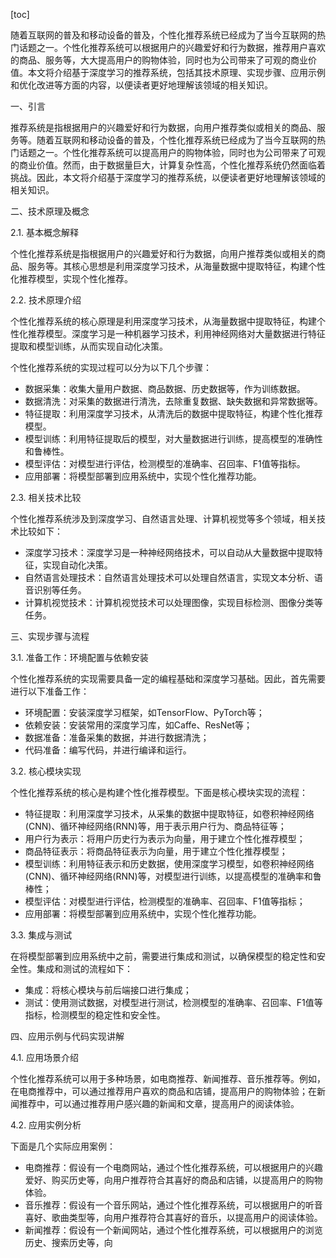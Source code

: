 
[toc]                    
                
                
随着互联网的普及和移动设备的普及，个性化推荐系统已经成为了当今互联网的热门话题之一。个性化推荐系统可以根据用户的兴趣爱好和行为数据，推荐用户喜欢的商品、服务等，大大提高用户的购物体验，同时也为公司带来了可观的商业价值。本文将介绍基于深度学习的推荐系统，包括其技术原理、实现步骤、应用示例和优化改进等方面的内容，以便读者更好地理解该领域的相关知识。

一、引言

推荐系统是指根据用户的兴趣爱好和行为数据，向用户推荐类似或相关的商品、服务等。随着互联网和移动设备的普及，个性化推荐系统已经成为了当今互联网的热门话题之一。个性化推荐系统可以提高用户的购物体验，同时也为公司带来了可观的商业价值。然而，由于数据量巨大，计算复杂性高，个性化推荐系统仍然面临着挑战。因此，本文将介绍基于深度学习的推荐系统，以便读者更好地理解该领域的相关知识。

二、技术原理及概念

2.1. 基本概念解释

个性化推荐系统是指根据用户的兴趣爱好和行为数据，向用户推荐类似或相关的商品、服务等。其核心思想是利用深度学习技术，从海量数据中提取特征，构建个性化推荐模型，实现个性化推荐。

2.2. 技术原理介绍

个性化推荐系统的核心原理是利用深度学习技术，从海量数据中提取特征，构建个性化推荐模型。深度学习是一种机器学习技术，利用神经网络对大量数据进行特征提取和模型训练，从而实现自动化决策。

个性化推荐系统的实现过程可以分为以下几个步骤：

- 数据采集：收集大量用户数据、商品数据、历史数据等，作为训练数据。
- 数据清洗：对采集的数据进行清洗，去除重复数据、缺失数据和异常数据等。
- 特征提取：利用深度学习技术，从清洗后的数据中提取特征，构建个性化推荐模型。
- 模型训练：利用特征提取后的模型，对大量数据进行训练，提高模型的准确性和鲁棒性。
- 模型评估：对模型进行评估，检测模型的准确率、召回率、F1值等指标。
- 应用部署：将模型部署到应用系统中，实现个性化推荐功能。

2.3. 相关技术比较

个性化推荐系统涉及到深度学习、自然语言处理、计算机视觉等多个领域，相关技术比较如下：

- 深度学习技术：深度学习是一种神经网络技术，可以自动从大量数据中提取特征，实现自动化决策。
- 自然语言处理技术：自然语言处理技术可以处理自然语言，实现文本分析、语音识别等任务。
- 计算机视觉技术：计算机视觉技术可以处理图像，实现目标检测、图像分类等任务。

三、实现步骤与流程

3.1. 准备工作：环境配置与依赖安装

个性化推荐系统的实现需要具备一定的编程基础和深度学习基础。因此，首先需要进行以下准备工作：

- 环境配置：安装深度学习框架，如TensorFlow、PyTorch等；
- 依赖安装：安装常用的深度学习库，如Caffe、ResNet等；
- 数据准备：准备采集的数据，并进行数据清洗；
- 代码准备：编写代码，并进行编译和运行。

3.2. 核心模块实现

个性化推荐系统的核心是构建个性化推荐模型。下面是核心模块实现的流程：

- 特征提取：利用深度学习技术，从采集的数据中提取特征，如卷积神经网络(CNN)、循环神经网络(RNN)等，用于表示用户行为、商品特征等；
- 用户行为表示：将用户历史行为表示为向量，用于建立个性化推荐模型；
- 商品特征表示：将商品特征表示为向量，用于建立个性化推荐模型；
- 模型训练：利用特征表示和历史数据，使用深度学习模型，如卷积神经网络(CNN)、循环神经网络(RNN)等，对模型进行训练，以提高模型的准确率和鲁棒性；
- 模型评估：对模型进行评估，检测模型的准确率、召回率、F1值等指标；
- 应用部署：将模型部署到应用系统中，实现个性化推荐功能。

3.3. 集成与测试

在将模型部署到应用系统中之前，需要进行集成和测试，以确保模型的稳定性和安全性。集成和测试的流程如下：

- 集成：将核心模块与前后端接口进行集成；
- 测试：使用测试数据，对模型进行测试，检测模型的准确率、召回率、F1值等指标，检测模型的稳定性和安全性。

四、应用示例与代码实现讲解

4.1. 应用场景介绍

个性化推荐系统可以用于多种场景，如电商推荐、新闻推荐、音乐推荐等。例如，在电商推荐中，可以通过推荐用户喜欢的商品和店铺，提高用户的购物体验；在新闻推荐中，可以通过推荐用户感兴趣的新闻和文章，提高用户的阅读体验。

4.2. 应用实例分析

下面是几个实际应用案例：

- 电商推荐：假设有一个电商网站，通过个性化推荐系统，可以根据用户的兴趣爱好、购买历史等，向用户推荐符合其喜好的商品和店铺，以提高用户的购物体验。
- 音乐推荐：假设有一个音乐网站，通过个性化推荐系统，可以根据用户的听音喜好、歌曲类型等，向用户推荐符合其喜好的音乐，以提高用户的阅读体验。
- 新闻推荐：假设有一个新闻网站，通过个性化推荐系统，可以根据用户的浏览历史、搜索历史等，向

